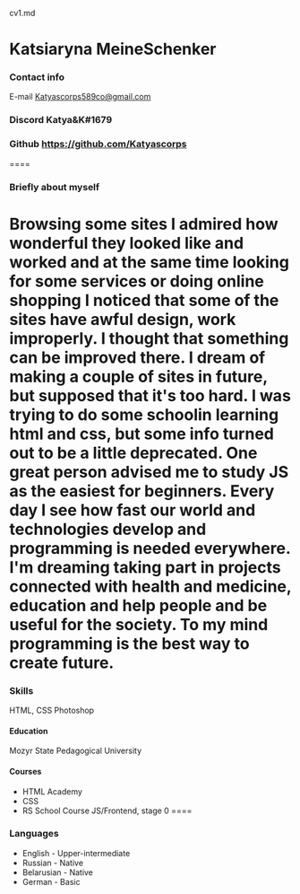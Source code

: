 cv1.md 
# Katsiaryna MeineSchenker
### Contact info
E-mail Katyascorps589co@gmail.com
### Discord  Katya&K#1679
### Github  https://github.com/Katyascorps
====
### Briefly about myself
Browsing some sites I admired how wonderful they looked like and worked and at the same time looking for some services or doing online shopping I noticed that some of the sites have awful design, work improperly. I thought that something can be improved there. I dream of making a couple of sites in future, but supposed that it's too hard. I was trying to do some schoolin learning html and css, but  some info turned out to be a little deprecated. One great person advised me to study JS as the easiest for beginners. Every day I see how fast our world and technologies develop and programming is needed everywhere. I'm dreaming taking part in projects connected with health and medicine, education and help people and be useful for the society. To my mind programming is the best way to create future.
====

### Skills 
HTML, CSS 
Photoshop
#### 

#### Education
Mozyr State Pedagogical University
#### Courses
* HTML Academy
* CSS
* RS School Course JS/Frontend, stage 0
====
### Languages
* English - Upper-intermediate
* Russian - Native
* Belarusian - Native
* German - Basic
